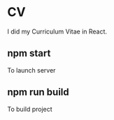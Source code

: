 # CV
I did my Curriculum Vitae in React.

## npm start

To launch server

## npm run build 

To build project
